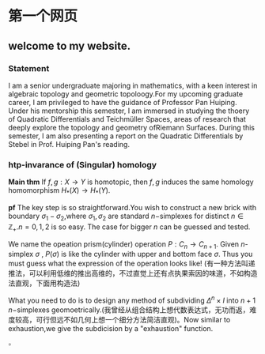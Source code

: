# 第一个网页

## welcome to my website.

### Statement			

I am a senior undergraduate majoring in mathematics, with a keen interest in algebraic topology and geometric topoloogy.For my upcoming graduate career, I am privileged to have the guidance of Professor Pan Huiping. Under his mentorship this semester, I am immersed in studying the thoery of Quadratic Differentials and Teichmüller Spaces, areas of research that deeply explore the topology and geometry ofRiemann Surfaces. During this semester, I am also presenting a report on the Quadratic Differentials by Stebel in Prof. Huiping Pan's reading.



### htp-invarance of (Singular) homology

**Main thm** If $f,g:X\to Y$ is homotopic, then $f,g$ induces the same homology homomorphism $H_{*}(X)\to H_{*}(Y)$.

**pf** The key step is so straightforward.You wish to construct a new brick with boundary $\sigma_1-\sigma_2$,where $\sigma_1,\sigma_2$ are standard $n-$simplexes for distinct $n\in \mathbb Z_{+}$.$n=0,1,2$ is so easy. The case for bigger $n$ can be guessed and tested.

We name the opeation prism(cylinder) operation $P:C_n\to C_{n+1}$. Given $n$-simplex $\sigma$ , $P(\sigma)$ is like the cylinder with upper and bottom face $\sigma$. Thus you must guess what the expression of the operation looks like! (有一种方法叫递推法，可以利用低维的推出高维的，不过直觉上还有点执果索因的味道，不如构造法直观，下面用构造法)

What you need to do is to design any method of subdividing $\Delta^{n}\times I$ into $n+1$ $n-$simplexes geomoetrically.(我曾经从组合结构上想代数表达式，无功而返，难度较高，可行但远不如几何上想一个细分方法简洁直观)。Now similar to exhaustion,we give the subdicision by a "exhaustion"  function.

$\square$ 

 

 